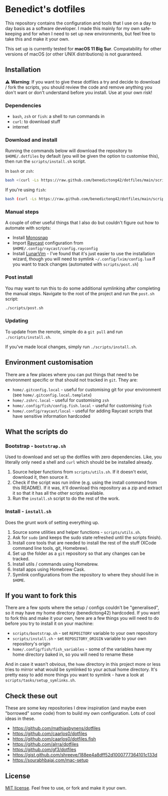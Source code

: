 # Benedict's dotfiles

This repository contains the configuration and tools that I use on a day to day
basis as a software developer. I made this mainly for my own safe-keeping and
for when I need to set up new environments, but feel free to take this and make
it your own.

This set up is currently tested for **macOS 11 Big Sur**. Compatability for
other versions of macOS (or other UNIX distributions) is not guaranteed.

## Installation

⚠️ **Warning**: If you want to give these dotfiles a try and decide to download
/ fork the scripts, you should review the code and remove anything you don't
want or don't understand before you install. Use at your own risk!

### Dependencies

- `bash`, `zsh` or `fish`: a shell to run commands in
- `curl`: to download stuff
- internet

### Download and install

Running the commands below will download the repository to `$HOME/.dotfiles` by
default (you will be given the option to customise this), then run the
`scripts/install.sh` script.

In `bash` or `zsh`:

```sh
bash <(curl -Ls https://raw.github.com/benedictong42/dotfiles/main/scripts/bootstrap.sh)
```

If you're using `fish`:

```sh
bash (curl -Ls https://raw.github.com/benedictong42/dotfiles/main/scripts/bootstrap.sh | psub)
```

### Manual steps

A couple of other useful things that I also do but couldn't figure out how to
automate with scripts:

- Install [Monosnap](https://monosnap.com/)
- Import [Raycast](https://raycast.com) configuration from
  `$HOME/.config/raycast/config.rayconfig`
- Install
  [LunarVim](https://www.lunarvim.org/01-installing.html#prerequisites) - I've
  found that it's just easier to use the installation wizard, though you will
  need to symlink `~/.config/lvim/config.lua` if you want to track changes
  (automated with `scripts/post.sh`)

### Post install

You may want to run this to do some additional symlinking after completing the
manual steps. Navigate to the root of the project and run the `post.sh` script:

```sh
./scripts/post.sh
```

### Updating

To update from the remote, simple do a `git pull` and run
`./scripts/install.sh`.

If you've made local changes, simply run `./scripts/install.sh`.

## Environment customisation

There are a few places where you can put things that need to be environment
specific or that should not tracked in `git`. They are:

- `home/.gitconfig.local` - useful for customising git for your environment (see
  `home/.gitconfig.local.template`)
- `home/.zshrc.local` - useful for customising `zsh`
- `home/.config/fish/config.fish.local` - useful for customising `fish`
- `home/.config/raycast/local` - useful for adding Raycast scripts that have
  sensitive information hardcoded

## What the scripts do

### Bootstrap - `bootstrap.sh`

Used to download and set up the dotfiles with zero dependencies. Like, you
literally only need a shell and `curl` which should be be installed already.

1. Source helper functions from `scripts/utils.sh`. If it doesn't exist,
   download it, then source it.
2. Check if the script was run inline (e.g. using the install command from this
   README). If it was, it'll download this repository as a zip and extract it so
   that it has all the other scripts available.
3. Run the `install.sh` script to do the rest of the work.

### Install - `install.sh`

Does the grunt work of setting everything up.

1. Source some utilities and helper functions - `scripts/utils.sh`.
2. Ask for `sudo` (and keeps the sudo state refreshed until the scripts finish).
3. Install core tools that are needed to install the rest of the stuff (XCode
   command line tools, git, Homebrew).
4. Set up the folder as a `git` repository so that any changes can be tracked.
5. Install utils / commands using Homebrew.
6. Install apps using Homebrew Cask.
7. Symlink configurations from the repository to where they should live in
   `$HOME`.

## If you want to fork this

There are a few spots where the setup / configs couldn't be "generalised", so it
may have my home directory (benedictong42) hardcoded. If you want to fork this and make
it your own, here are a few things you will need to do before you try to install
it on your machine:

- `scripts/bootstrap.sh` - set `REPOSITORY` variable to your own repository
- `scripts/install.sh` - set `REPOSITORY_ORIGIN` variable to your own
  repository's origin
- `home/.config/fish/fish_variables` - some of the variables have my home
  directory baked in, so you will need to rename these

And in case it wasn't obvious, the `home` directory in this project more or less
tries to mirror what would be symlinked to your actual home directory. It's
pretty easy to add more things you want to symlink - have a look at
`scripts/tasks/setup_symlinks.sh`.

## Check these out

These are some key repositories I drew inspiration (and maybe even "borrowed"
some code) from to build my own configuration. Lots of cool ideas in these.

- https://github.com/mathiasbynens/dotfiles
- https://github.com/caarlos0/dotfiles
- https://github.com/caarlos0/dotfiles.fish
- https://github.com/alrra/dotfiles
- https://github.com/gf3/dotfiles
- https://gist.github.com/shreeve/188ee4a8dff52d1000777364101c133d
- https://sourabhbajaj.com/mac-setup

## License

[MIT license](LICENSE). Feel free to use, or fork and make it your own.
